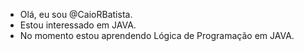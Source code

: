- Olá, eu sou @CaioRBatista.
- Estou interessado em JAVA.
- No momento estou aprendendo Lógica de Programação em JAVA.
 



